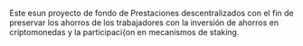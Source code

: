 Este esun proyecto de fondo de Prestaciones descentralizados con el fin de preservar los ahorros de los trabajadores con la inversión de ahorros en criptomonedas y la participaci{on en  mecanismos de staking.
